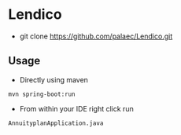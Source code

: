 # Lendico

- git clone https://github.com/palaec/Lendico.git

## Usage

- Directly using maven
```
mvn spring-boot:run
```

- From within your IDE right click run 
```
AnnuityplanApplication.java
